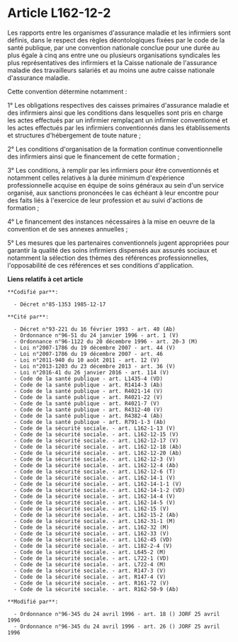 # Article L162-12-2

Les rapports entre les organismes d'assurance maladie et les infirmiers sont définis, dans le respect des règles
déontologiques fixées par le code de la santé publique, par une convention nationale conclue pour une durée au plus égale à
cinq ans entre une ou plusieurs organisations syndicales les plus représentatives des infirmiers et la Caisse nationale de
l'assurance maladie des travailleurs salariés et au moins une autre caisse nationale d'assurance maladie.

Cette convention détermine notamment :

1° Les obligations respectives des caisses primaires d'assurance maladie et des infirmiers ainsi que les conditions dans
lesquelles sont pris en charge les actes effectués par un infirmier remplaçant un infirmier conventionné et les actes
effectués par les infirmiers conventionnés dans les établissements et structures d'hébergement de toute nature ;

2° Les conditions d'organisation de la formation continue conventionnelle des infirmiers ainsi que le financement de cette
formation ;

3° Les conditions, à remplir par les infirmiers pour être conventionnés et notamment celles relatives à la durée minimum
d'expérience professionnelle acquise en équipe de soins généraux au sein d'un service organisé, aux sanctions prononcées le
cas échéant à leur encontre pour des faits liés à l'exercice de leur profession et au suivi d'actions de formation ;

4° Le financement des instances nécessaires à la mise en oeuvre de la convention et de ses annexes annuelles ;

5° Les mesures que les partenaires conventionnels jugent appropriées pour garantir la qualité des soins infirmiers dispensés
aux assurés sociaux et notamment la sélection des thèmes des références professionnelles, l'opposabilité de ces références et
ses conditions d'application.

**Liens relatifs à cet article**

	**Codifié par**:

	  - Décret n°85-1353 1985-12-17

	**Cité par**:

	  - Décret n°93-221 du 16 février 1993 - art. 40 (Ab)
	  - Ordonnance n°96-51 du 24 janvier 1996 - art. 1 (V)
	  - Ordonnance n°96-1122 du 20 décembre 1996 - art. 20-3 (M)
	  - Loi n°2007-1786 du 19 décembre 2007 - art. 44 (V)
	  - Loi n°2007-1786 du 19 décembre 2007 - art. 46
	  - Loi n°2011-940 du 10 août 2011 - art. 12 (V)
	  - Loi n°2013-1203 du 23 décembre 2013 - art. 36 (V)
	  - Loi n°2016-41 du 26 janvier 2016 - art. 114 (V)
	  - Code de la santé publique - art. L1435-4 (VD)
	  - Code de la santé publique - art. R1414-3 (Ab)
	  - Code de la santé publique - art. R4021-14 (V)
	  - Code de la santé publique - art. R4021-22 (V)
	  - Code de la santé publique - art. R4021-7 (V)
	  - Code de la santé publique - art. R4312-40 (V)
	  - Code de la santé publique - art. R4382-4 (Ab)
	  - Code de la santé publique - art. R791-1-3 (Ab)
	  - Code de la sécurité sociale. - art. L162-1-13 (V)
	  - Code de la sécurité sociale. - art. L162-12-15 (V)
	  - Code de la sécurité sociale. - art. L162-12-17 (V)
	  - Code de la sécurité sociale. - art. L162-12-18 (Ab)
	  - Code de la sécurité sociale. - art. L162-12-20 (Ab)
	  - Code de la sécurité sociale. - art. L162-12-3 (V)
	  - Code de la sécurité sociale. - art. L162-12-4 (Ab)
	  - Code de la sécurité sociale. - art. L162-12-6 (T)
	  - Code de la sécurité sociale. - art. L162-14-1 (V)
	  - Code de la sécurité sociale. - art. L162-14-1-1 (V)
	  - Code de la sécurité sociale. - art. L162-14-1-2 (VD)
	  - Code de la sécurité sociale. - art. L162-14-4 (V)
	  - Code de la sécurité sociale. - art. L162-14-5 (V)
	  - Code de la sécurité sociale. - art. L162-15 (V)
	  - Code de la sécurité sociale. - art. L162-15-2 (Ab)
	  - Code de la sécurité sociale. - art. L162-31-1 (M)
	  - Code de la sécurité sociale. - art. L162-32 (M)
	  - Code de la sécurité sociale. - art. L162-33 (V)
	  - Code de la sécurité sociale. - art. L162-45 (VD)
	  - Code de la sécurité sociale. - art. L182-2-4 (V)
	  - Code de la sécurité sociale. - art. L645-2 (M)
	  - Code de la sécurité sociale. - art. L722-1 (VD)
	  - Code de la sécurité sociale. - art. L722-4 (M)
	  - Code de la sécurité sociale. - art. R147-3 (V)
	  - Code de la sécurité sociale. - art. R147-4 (V)
	  - Code de la sécurité sociale. - art. R161-72 (V)
	  - Code de la sécurité sociale. - art. R162-50-9 (Ab)

	**Modifié par**:

	  - Ordonnance n°96-345 du 24 avril 1996 - art. 18 () JORF 25 avril 1996
	  - Ordonnance n°96-345 du 24 avril 1996 - art. 26 () JORF 25 avril 1996
